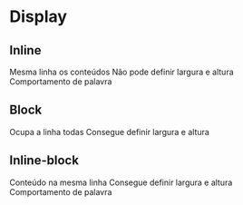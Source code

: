 # Display

## Inline
Mesma linha os conteúdos
Não pode definir largura e altura
Comportamento de palavra

## Block
Ocupa a linha todas
Consegue definir largura e altura

## Inline-block
Conteúdo na mesma linha 
Consegue definir largura e altura
Comportamento de palavra